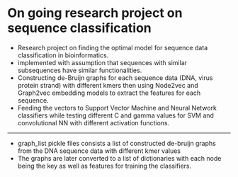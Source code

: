 # On going research project on sequence classification
- Research project on finding the optimal model for sequence data classification in bioinformatics.
- implemented with assumption that sequences with similar subsequences have similar functionalities.
- Constructing de-Bruijn graphs for each sequence data (DNA, virus protein strand) with different kmers then using Node2vec and Graph2vec embedding models to extract the features for each sequence.
- Feeding the vectors to Support Vector Machine and Neural Network classifiers while testing different C and gamma values for SVM and convolutional NN with different activation functions.


-- -- 
- graph_list pickle files consists a list of constructed de-bruijn graphs from the DNA sequence data with different kmer values
- The graphs are later converted to a list of dictionaries with each node being the key as well as features for training the classifiers.
